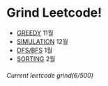 # Grind Leetcode!

- [GREEDY](https://github.com/JayFreemandev/Problem-Solving/tree/main/LeetCode/Greedy) 11월
- [SIMULATION](https://github.com/JayFreemandev/Problem-Solving/tree/main/LeetCode/Greedy) 12월
- [DFS/BFS](https://github.com/JayFreemandev/Problem-Solving/tree/main/LeetCode/Greedy) 1월
- [SORTING](https://github.com/JayFreemandev/Problem-Solving/tree/main/LeetCode/Greedy) 2월

###### Current leetcode grind(6/500)  
